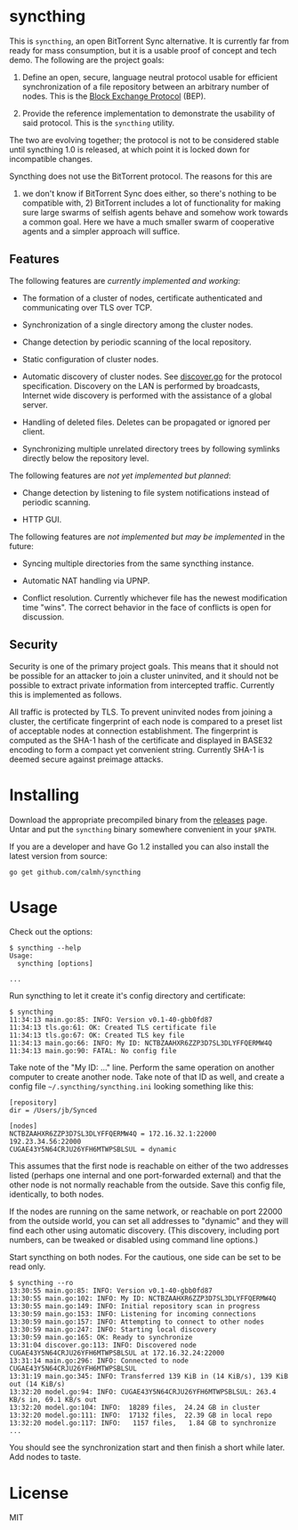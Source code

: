 syncthing
=========

This is `syncthing`, an open BitTorrent Sync alternative. It is
currently far from ready for mass consumption, but it is a usable proof
of concept and tech demo. The following are the project goals:

 1. Define an open, secure, language neutral protocol usable for
    efficient synchronization of a file repository between an arbitrary
    number of nodes. This is the [Block Exchange
    Protocol](https://github.com/calmh/syncthing/blob/master/protocol/PROTOCOL.md)
    (BEP).

 2. Provide the reference implementation to demonstrate the usability of
    said protocol. This is the `syncthing` utility.

The two are evolving together; the protocol is not to be considered
stable until syncthing 1.0 is released, at which point it is locked down
for incompatible changes.

Syncthing does not use the BitTorrent protocol. The reasons for this are
1) we don't know if BitTorrent Sync does either, so there's nothing to
be compatible with, 2) BitTorrent includes a lot of functionality for
making sure large swarms of selfish agents behave and somehow work
towards a common goal. Here we have a much smaller swarm of cooperative
agents and a simpler approach will suffice.

Features
--------

The following features are _currently implemented and working_:

 * The formation of a cluster of nodes, certificate authenticated and
   communicating over TLS over TCP.

 * Synchronization of a single directory among the cluster nodes.

 * Change detection by periodic scanning of the local repository.

 * Static configuration of cluster nodes.

 * Automatic discovery of cluster nodes. See [discover.go][discover.go]
   for the protocol specification. Discovery on the LAN is performed by
   broadcasts, Internet wide discovery is performed with the assistance
   of a global server.

 * Handling of deleted files. Deletes can be propagated or ignored per
   client.

 * Synchronizing multiple unrelated directory trees by following
   symlinks directly below the repository level.

The following features are _not yet implemented but planned_:

 * Change detection by listening to file system notifications instead of
   periodic scanning.

 * HTTP GUI.

The following features are _not implemented but may be implemented_ in
the future:

 * Syncing multiple directories from the same syncthing instance.

 * Automatic NAT handling via UPNP.

 * Conflict resolution. Currently whichever file has the newest
   modification time "wins". The correct behavior in the face of
   conflicts is open for discussion.

[discover.go]: https://github.com/calmh/syncthing/blob/master/discover/discover.go

Security
--------

Security is one of the primary project goals. This means that it should
not be possible for an attacker to join a cluster uninvited, and it
should not be possible to extract private information from intercepted
traffic. Currently this is implemented as follows.

All traffic is protected by TLS. To prevent uninvited nodes from joining
a cluster, the certificate fingerprint of each node is compared to a
preset list of acceptable nodes at connection establishment. The
fingerprint is computed as the SHA-1 hash of the certificate and
displayed in BASE32 encoding to form a compact yet convenient string.
Currently SHA-1 is deemed secure against preimage attacks.

Installing
==========

Download the appropriate precompiled binary from the
[releases](https://github.com/calmh/syncthing/releases) page. Untar and
put the `syncthing` binary somewhere convenient in your `$PATH`.

If you are a developer and have Go 1.2 installed you can also install
the latest version from source:

`go get github.com/calmh/syncthing`

Usage
=====

Check out the options:

```
$ syncthing --help
Usage:
  syncthing [options]

...
```

Run syncthing to let it create it's config directory and certificate:

```
$ syncthing
11:34:13 main.go:85: INFO: Version v0.1-40-gbb0fd87
11:34:13 tls.go:61: OK: Created TLS certificate file
11:34:13 tls.go:67: OK: Created TLS key file
11:34:13 main.go:66: INFO: My ID: NCTBZAAHXR6ZZP3D7SL3DLYFFQERMW4Q
11:34:13 main.go:90: FATAL: No config file
```

Take note of the "My ID: ..." line. Perform the same operation on
another computer to create another node. Take note of that ID as well,
and create a config file `~/.syncthing/syncthing.ini` looking something
like this:

```
[repository]
dir = /Users/jb/Synced

[nodes]
NCTBZAAHXR6ZZP3D7SL3DLYFFQERMW4Q = 172.16.32.1:22000 192.23.34.56:22000
CUGAE43Y5N64CRJU26YFH6MTWPSBLSUL = dynamic
```

This assumes that the first node is reachable on either of the two
addresses listed (perhaps one internal and one port-forwarded external)
and that the other node is not normally reachable from the outside. Save
this config file, identically, to both nodes.

If the nodes are running on the same network, or reachable on port 22000
from the outside world, you can set all addresses to "dynamic" and they
will find each other using automatic discovery. (This discovery,
including port numbers, can be tweaked or disabled using command line
options.)

Start syncthing on both nodes. For the cautious, one side can be set to
be read only.

```
$ syncthing --ro
13:30:55 main.go:85: INFO: Version v0.1-40-gbb0fd87
13:30:55 main.go:102: INFO: My ID: NCTBZAAHXR6ZZP3D7SL3DLYFFQERMW4Q
13:30:55 main.go:149: INFO: Initial repository scan in progress
13:30:59 main.go:153: INFO: Listening for incoming connections
13:30:59 main.go:157: INFO: Attempting to connect to other nodes
13:30:59 main.go:247: INFO: Starting local discovery
13:30:59 main.go:165: OK: Ready to synchronize
13:31:04 discover.go:113: INFO: Discovered node CUGAE43Y5N64CRJU26YFH6MTWPSBLSUL at 172.16.32.24:22000
13:31:14 main.go:296: INFO: Connected to node CUGAE43Y5N64CRJU26YFH6MTWPSBLSUL
13:31:19 main.go:345: INFO: Transferred 139 KiB in (14 KiB/s), 139 KiB out (14 KiB/s)
13:32:20 model.go:94: INFO: CUGAE43Y5N64CRJU26YFH6MTWPSBLSUL: 263.4 KB/s in, 69.1 KB/s out
13:32:20 model.go:104: INFO:  18289 files,  24.24 GB in cluster
13:32:20 model.go:111: INFO:  17132 files,  22.39 GB in local repo
13:32:20 model.go:117: INFO:   1157 files,   1.84 GB to synchronize
...
```
You should see the synchronization start and then finish a short while
later. Add nodes to taste.

License
=======

MIT

